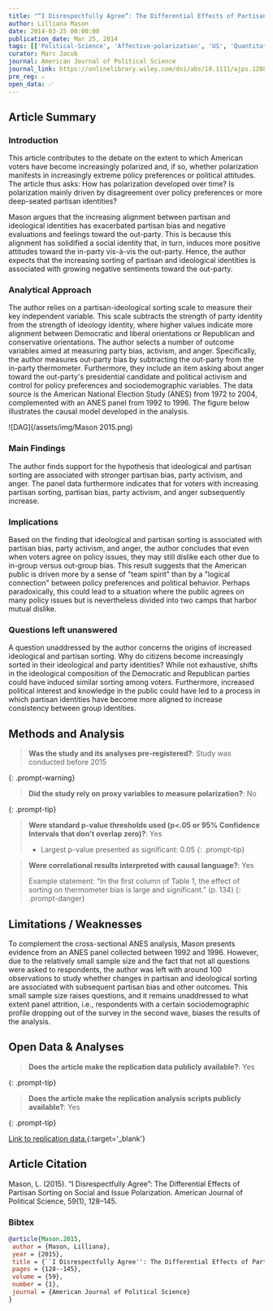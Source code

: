 ```yaml
---
title: "“I Disrespectfully Agree”: The Differential Effects of Partisan Sorting on Social and Issue Polarization"
author: Lilliana Mason
date: 2014-03-25 00:00:00
publication_date: Mar 25, 2014
tags: [['Political-Science', 'Affective-polarization', 'US', 'Quantitative', 'Descriptive', 'ANES']]
curator: Marc Jacob
journal: American Journal of Political Science
journal_link: https://onlinelibrary.wiley.com/doi/abs/10.1111/ajps.12089
pre_reg: ⚠️
open_data: ✅
---
```


## Article Summary

### Introduction

This article contributes to the debate on the extent to which American voters have become increasingly polarized and, if so, whether polarization manifests in increasingly extreme policy preferences or political attitudes. The article thus asks: How has polarization developed over time? Is polarization mainly driven by disagreement over policy preferences or more deep-seated partisan identities?

Mason argues that the increasing alignment between partisan and ideological identities has exacerbated partisan bias and negative evaluations and feelings toward the out-party. This is because this alignment has solidified a social identity that, in turn, induces more positive attitudes toward the in-party vis-à-vis the out-party. Hence, the author expects that the increasing sorting of partisan and ideological identities is associated with growing negative sentiments toward the out-party.

### Analytical Approach

The author relies on a partisan-ideological sorting scale to measure their key independent variable. This scale subtracts the strength of party identity from the strength of ideology identity, where higher values indicate more alignment between Democratic and liberal orientations or Republican and conservative orientations. The author selects a number of outcome variables aimed at measuring party bias, activism, and anger. Specifically, the author measures out-party bias by subtracting the out-party from the in-party thermometer. Furthermore, they include an item asking about anger toward the out-party's presidential candidate and political activism and control for policy preferences and sociodemographic variables. The data source is the American National Election Study (ANES) from 1972 to 2004, complemented with an ANES panel from 1992 to 1996. The figure below illustrates the causal model developed in the analysis.

![DAG](/assets/img/Mason 2015.png)

### Main Findings

The author finds support for the hypothesis that ideological and partisan sorting are associated with stronger partisan bias, party activism, and anger. The panel data furthermore indicates that for voters with increasing partisan sorting, partisan bias, party activism, and anger subsequently increase. 

### Implications

Based on the finding that ideological and partisan sorting is associated with partisan bias, party activism, and anger, the author concludes that even when voters agree on policy issues, they may still dislike each other due to in-group versus out-group bias. This result suggests that the American public is driven more by a sense of "team spirit" than by a "logical connection" between policy preferences and political behavior. Perhaps paradoxically, this could lead to a situation where the public agrees on many policy issues but is nevertheless divided into two camps that harbor mutual dislike.

### Questions left unanswered

A question unaddressed by the author concerns the origins of increased ideological and partisan sorting. Why do citizens become increasingly sorted in their ideological and party identities? While not exhaustive, shifts in the ideological composition of the Democratic and Republican parties could have induced similar sorting among voters. Furthermore, increased political interest and knowledge in the public could have led to a process in which partisan identities have become more aligned to increase consistency between group identities.


## Methods and Analysis

> **Was the study and its analyses pre-registered?**: Study was conducted before 2015
> 
{: .prompt-warning}

> **Did the study rely on proxy variables to measure polarization?**: No
> 
> 
> 
{: .prompt-tip}


> **Were standard p-value thresholds used (p<.05 or 95% Confidence Intervals that don’t overlap zero)?**: Yes
> 
> - Largest p-value presented as significant: 0.05
{: .prompt-tip}

> **Were correlational results interpreted with causal language?**: Yes
> 
>
> Example statement: “In the first column of Table 1, the effect of sorting on thermometer bias is large and significant.” (p. 134)
{: .prompt-danger}

## Limitations / Weaknesses

To complement the cross-sectional ANES analysis, Mason presents evidence from an ANES panel collected between 1992 and 1996. However, due to the relatively small sample size and the fact that not all questions were asked to respondents, the author was left with around 100 observations to study whether changes in partisan and ideological sorting are associated with subsequent partisan bias and other outcomes. This small sample size raises questions, and it remains unaddressed to what extent panel attrition, i.e., respondents with a certain sociodemographic profile dropping out of the survey in the second wave, biases the results of the analysis.

## Open Data & Analyses

> **Does the article make the replication data publicly available?**: Yes
> 
{: .prompt-tip}

> **Does the article make the replication analysis scripts publicly available?**: Yes
> 
{: .prompt-tip}


[Link to replication data.](https://dataverse.harvard.edu/dataset.xhtml;jsessionid=f16647f699ffa1f37f9dde47bc26?persistentId=doi%3A10.7910%2FDVN%2FXDUWWY&version=&q=&fileTypeGroupFacet=&fileAccess=&fileSortField=type){:target='_blank'}

## Article Citation

Mason, L. (2015). “I Disrespectfully Agree”: The Differential Effects of Partisan Sorting on Social and Issue Polarization. American Journal of Political Science, 59(1), 128–145.

### Bibtex

```bibtex
@article{Mason.2015,
 author = {Mason, Lilliana},
 year = {2015},
 title = {``I Disrespectfully Agree'': The Differential Effects of Partisan Sorting on Social and Issue Polarization},
 pages = {128--145},
 volume = {59},
 number = {1},
 journal = {American Journal of Political Science}
}
```